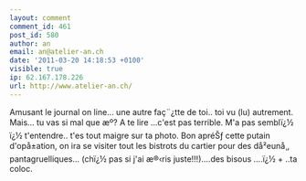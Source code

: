 ```yaml
---
layout: comment
comment_id: 461
post_id: 580
author: an
email: an@atelier-an.ch
date: '2011-03-20 14:18:53 +0100'
visible: true
ip: 62.167.178.226
url: http://www.atelier-an.ch/
---
```

Amusant le journal on line... une autre faç¨¿tte de toi.. toi vu (lu) autrement. Mais... tu vas si mal que æº?  A te lire ...c'est pas terrible. M'a pas semblï¿½ ï¿½ t'entendre.. t'es tout maigre sur ta photo. Bon apréŠƒ cette putain d'opå±ation, on ira se visiter tout les bistrots du cartier pour des då²eunå¸‚ pantagruelliques... (chï¿½ pas si j'ai æ®‹ris juste!!!)....des bisous  ....ï¿½ + ..ta coloc.
